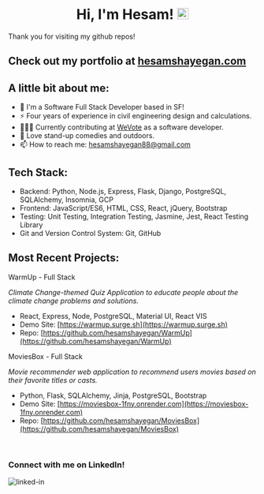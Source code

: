 <h1 align="center">Hi, I'm Hesam! <img src="https://media.giphy.com/media/hvRJCLFzcasrR4ia7z/giphy.gif" width="23px"></h1>

Thank you for visiting my github repos!

## Check out my portfolio at [hesamshayegan.com](http://hesamshayegan.com)

## A little bit about me:

- 🌉 I'm a Software Full Stack Developer based in SF!
- ⚡ Four years of experience in civil engineering design and calculations.
- 👩🏻‍💻 Currently contributing at [WeVote](https://wevote.us) as a software developer.
- 🌳 Love stand-up comedies and outdoors.
- 📫 How to reach me: hesamshayegan88@gmail.com


## Tech Stack:
- Backend: Python, Node.js, Express, Flask, Django, PostgreSQL, SQLAlchemy, Insomnia, GCP
- Frontend: JavaScript/ES6, HTML, CSS, React, jQuery, Bootstrap
- Testing: Unit Testing, Integration Testing, Jasmine, Jest, React Testing Library
- Git and Version Control System: Git, GitHub


## Most Recent Projects:
WarmUp - Full Stack

*Climate Change-themed Quiz Application to educate people about the climate change problems and solutions.*

- React, Express, Node, PostgreSQL, Material UI, React VIS
- Demo Site: [https://warmup.surge.sh](https://warmup.surge.sh)
- Repo: [https://github.com/hesamshayegan/WarmUp](https://github.com/hesamshayegan/WarmUp)

MoviesBox - Full Stack

*Movie recommender web application to recommend users movies based on their favorite titles or casts.*

- Python, Flask, SQLAlchemy, Jinja, PostgreSQL, Bootstrap
- Demo Site: [https://moviesbox-1fny.onrender.com](https://moviesbox-1fny.onrender.com)
- Repo: [https://github.com/hesamshayegan/MoviesBox](https://github.com/hesamshayegan/MoviesBox)

<br>

### Connect with me on LinkedIn!

[<img align="left" alt="linked-in" src="https://img.shields.io/badge/linkedin-%230077B5.svg?&style=for-the-badge&logo=linkedin&logoColor=white" />](https://www.linkedin.com/in/hesam-shayegan/?locale=en_US)
